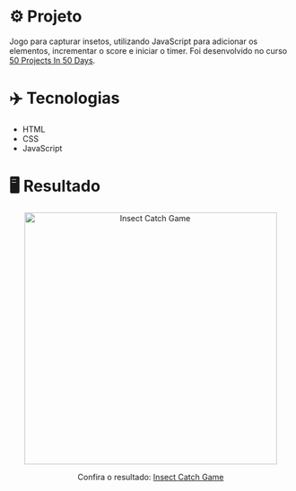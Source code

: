 # ⚙️ Projeto

Jogo para capturar insetos, utilizando JavaScript para adicionar os elementos, incrementar o score e iniciar o timer. Foi desenvolvido no curso <a href="https://www.udemy.com/share/103Pv2AEcYdFxQQXUH">50 Projects In 50 Days</a>.

# ✈️ Tecnologias

- HTML
- CSS
- JavaScript

# 🖥️ Resultado

<div align="center">
  <img alt="Insect Catch Game" src="https://i.imgur.com/AItplBd.png" width="450px">
  <p>Confira o resultado: <a href="https://insect-catch-game-ruuuff.netlify.app">Insect Catch Game</a></p>
</div>
